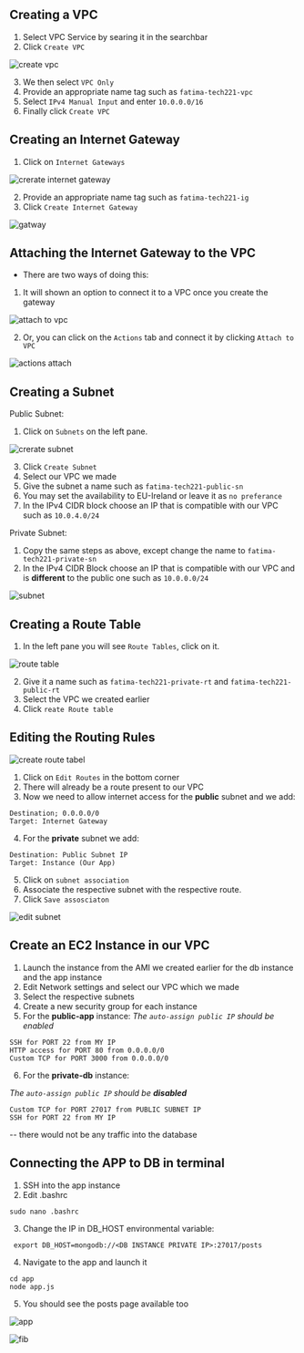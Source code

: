 ## Creating a VPC

1. Select VPC Service by searing it in the searchbar
2. Click `Create VPC`


![create vpc](https://user-images.githubusercontent.com/129324316/234327027-d6346597-7788-43a4-a18b-83a00e00604d.png)


3. We then select `VPC Only`
4. Provide an appropriate name tag such as `fatima-tech221-vpc`
5. Select `IPv4 Manual Input` and enter `10.0.0.0/16`
6. Finally click `Create VPC`


## Creating an Internet Gateway

1. Click on `Internet Gateways`



![crerate internet gateway](https://user-images.githubusercontent.com/129324316/234327130-2ce341a9-4110-4bb7-abf7-71b4ffc9dc6b.png)



2. Provide an appropriate name tag such as `fatima-tech221-ig`
3. Click `Create Internet Gateway`

![gatway](https://user-images.githubusercontent.com/129324316/234327226-75a6835c-cbb3-4a54-b23d-f142c13401ff.png)

## Attaching the Internet Gateway to the VPC
 - There are two ways of doing this: 

1. It will shown an option to connect it to a VPC once you create the gateway


![attach to vpc](https://user-images.githubusercontent.com/129324316/234327323-fb25fe45-a837-4f4f-81d4-23a34c2fb8ce.png)


2. Or, you can click on the `Actions` tab and connect it by clicking `Attach to VPC`


![actions attach](https://user-images.githubusercontent.com/129324316/234327446-965864e5-64e0-421a-ad1c-adc11bb83ec5.png)



## Creating a Subnet


Public Subnet:

1. Click on `Subnets` on the left pane.



![crerate subnet](https://user-images.githubusercontent.com/129324316/234327529-be93b773-b712-4d65-8778-c19826f0e2c0.png)


3. Click `Create Subnet`
4. Select our VPC we made
5. Give the subnet a name such as `fatima-tech221-public-sn`
6. You may set the availability to EU-Ireland or leave it as `no preferance`
7. In the IPv4 CIDR block choose an IP that is compatible with our VPC such as `10.0.4.0/24`

Private Subnet:

1. Copy the same steps as above, except change the name to `fatima-tech221-private-sn`
2. In the IPv4 CIDR Block choose an IP that is compatible with our VPC and is **different** to the public one such as `10.0.0.0/24`




![subnet](https://user-images.githubusercontent.com/129324316/234327659-3e0ed28d-9cb7-478d-b349-5ca788b6e59a.png)




## Creating a Route Table


1. In the left pane you will see `Route Tables`, click on it.


![route table](https://user-images.githubusercontent.com/129324316/234327787-b8e47a0b-3ab7-447c-abd9-6070fd3eb607.png)



2. Give it a name such as `fatima-tech221-private-rt` and `fatima-tech221-public-rt`
7. Select the VPC we created earlier
8. Click `reate Route table`

## Editing the Routing Rules



![create route tabel](https://user-images.githubusercontent.com/129324316/234328012-deb1e062-9a6a-4031-bfe2-ab1a4e705f42.png)



1. Click on `Edit Routes` in the bottom corner
2. There will already be a route present to our VPC
3. Now we need to allow internet access for the **public** subnet and we add:

```
Destination; 0.0.0.0/0
Target: Internet Gateway
```
4. For the **private** subnet we add:

```
Destination: Public Subnet IP
Target: Instance (Our App)
```
5. Click on `subnet association`
6. Associate the respective subnet with the respective route.
7. Click `Save assosciaton`

![edit subnet](https://user-images.githubusercontent.com/129324316/234327964-47d02319-5252-4806-8499-dcd01ea61fa6.png)




## Create an EC2 Instance in our VPC

1. Launch the instance from the AMI we created earlier for the db instance and the app instance
2. Edit Network settings and select our VPC which we made
3. Select the respective subnets
4. Create a new security group for each instance
5. For the **public-app** instance:
*The `auto-assign public IP` should be enabled*

```
SSH for PORT 22 from MY IP
HTTP access for PORT 80 from 0.0.0.0/0
Custom TCP for PORT 3000 from 0.0.0.0/0
```
6. For the **private-db** instance:

*The `auto-assign public IP` should be **disabled***

```
Custom TCP for PORT 27017 from PUBLIC SUBNET IP
SSH for PORT 22 from MY IP
```

-- there would not be any traffic into the database
## Connecting the APP to DB in terminal

1. SSH into the app instance
2. Edit .bashrc
```
sudo nano .bashrc
```
3. Change the IP in DB_HOST environmental variable:
```
 export DB_HOST=mongodb://<DB INSTANCE PRIVATE IP>:27017/posts
```
4. Navigate to the app and launch it
```
cd app
node app.js
```
5. You should see the posts page available too





![app](https://github.com/fsh-nur/vpc_architecture/assets/129324316/21d281ab-70bc-4c28-9442-5eb27df15fd8)





![fib](https://github.com/fsh-nur/vpc_architecture/assets/129324316/61914081-2863-4ea4-ab38-0a2eb52a861a)





